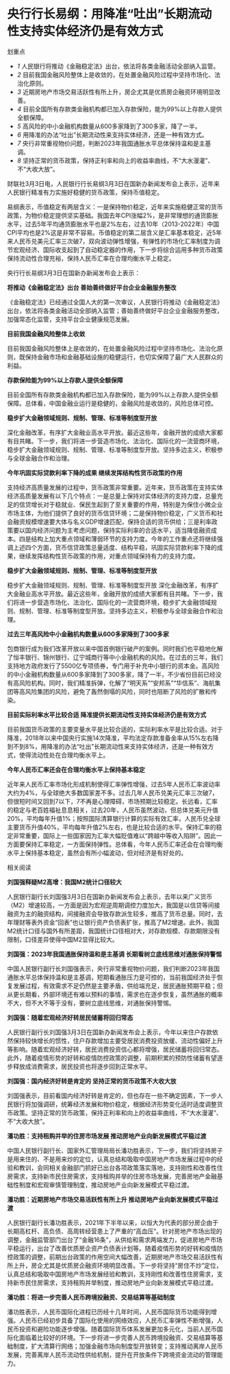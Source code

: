 # 央行行长易纲：用降准“吐出”长期流动性支持实体经济仍是有效方式

划重点

  * _1_ 人民银行将推动《金融稳定法》出台，依法将各类金融活动全部纳入监管。
  * _2_ 目前我国金融风险整体上是收敛的，在处置金融风险过程中坚持市场化、法治化原则。
  * _3_ 近期房地产市场交易活跃性有所上升，房企尤其是优质房企融资环境明显改善。
  * _4_ 目前全国所有存款类金融机构都已加入存款保险，能为99%以上存款人提供全额保障。
  * _5_ 高风险的中小金融机构数量从600多家降到了300多家，降了一半。
  * _6_ 用降准的办法“吐出”长期流动性来支持实体经济，还是一种有效方式。
  * _7_ 央行非常重视物价问题，判断2023年我国通胀水平总体保持温和是主基调。
  * _8_ 坚持正常的货币政策，保持正利率和向上的收益率曲线，不“大水漫灌”、不“大收大放”。

财联社3月3日电，人民银行行长易纲3月3日在国新办新闻发布会上表示，近年来人民银行精准有力实施好稳健的货币政策，保持币值稳定。

易纲表示，币值稳定有两层含义：一是保持物价稳定，近年来实施稳健正常的货币政策，为物价稳定提供坚实基础。我国去年CPI涨幅2%，是非常理想的通货膨胀水平，过去5年平均通货膨胀水平也是2%左右，过去10年（2013-2022年）中国CPI平均也是2%这是非常不容易。币值稳定的第二层含义是汇率基本稳定，近5年来人民币兑美元汇率三次破7，双向波动弹性增强，有弹性的市场化汇率制度为调节宏观经济、国际收支起到了自动稳定器的作用，下一步将综合运用多种货币政策保持流动性合理充裕，保持人民币汇率在合理均衡水平上稳定。

央行行长易纲3月3日在国新办新闻发布会上表示：

**将推动《金融稳定法》出台 善始善终做好平台企业金融服务整改**

《金融稳定法》已经通过全国人大的第一次审议，人民银行将推动《金融稳定法》出台，依法将各类金融活动全部纳入监管；善始善终做好平台企业金融服务整改，加强常态化监管，支持平台企业健康规范发展。

**目前我国金融风险整体上收敛**

目前我国金融风险整体上是收敛的，在处置金融风险过程中坚持市场化、法治化原则，既保持金融市场和金融基础设施的稳健运行，也切实保障了最广大人民群众的利益。

**存款保险能为99%以上存款人提供全额保障**

目前全国所有存款类金融机构都已加入存款保险，能为99%以上存款人提供全额保障。总体看，中国金融业运行是稳健的，金融风险是收敛的，风险总体可控。

**稳步扩大金融领域规则、规制、管理、标准等制度型开放**

深化金融改革，有序扩大金融业高水平开放。最近这些年，金融开放的成绩大家都有目共睹。下一步，我们将进一步营造市场化、法治化、国际化的一流营商环境，稳步扩大金融领域规则、规制、管理、标准等制度型开放。坚持多边主义，积极参与全球金融合作和治理。

**今年巩固实际贷款利率下降的成果 继续发挥结构性货币政策的作用**

支持经济高质量发展的过程中，货币政策非常重要。近年来，货币政策在支持实体经济高质量发展有以下几个特点：一是总量上保持对实体经济的支持力度，总量充足的信贷增长对于稳就业、保民生起到了至关重要的作用，特别是为保住小微企业市场主体，为他们提供了良好的货币信贷环境；二是保持物价稳定，广义货币和社会融资规模增速要大体与名义GDP增速匹配，保持合适的货币供给；三是利率政策要以国内经济问题为主考虑问题，保持实际利率的合适水平，适当降低融资成本。四是结构上加大重点领域和薄弱环节的支持力度。今年的工作重点还将继续强调上述四个方面，货币信贷政策总量适度、结构平稳，巩固实际贷款利率下降的成果，继续发挥结构性货币政策的作用，对重点领域保持有力的支持力度。

**稳步扩大金融领域规则、规制、管理、标准等制度型开放**

稳步扩大金融领域规则、规制、管理、标准等制度型开放
深化金融改革，有序扩大金融业高水平开放。最近这些年，金融开放的成绩大家都有目共睹。下一步，我们将进一步营造市场化、法治化、国际化的一流营商环境，稳步扩大金融领域规则、规制、管理、标准等制度型开放。坚持多边主义，积极参与全球金融合作和治理。

**过去三年高风险中小金融机构数量从600多家降到了300多家**

包商银行成为我们改革开放以来中国首例银行破产的案例。同时我们也平稳地化解了恒丰银行、锦州银行、辽宁城商行等中小金融机构的风险。在过去的三年，我们支持地方政府发行了5500亿专项债券，专门用于补充中小银行的资本金。高风险的中小金融机构数量从600多家降到了300多家，降了一半，不少省份目前已经没有高风险机构。同时，我们精准拆弹，化解了“明天系”“安邦系”“华信系”、海航集团等高风险集团的风险，避免了轰然倒塌的风险，同时也阻断了风险的扩散和传染。

**目前实际利率水平比较合适 降准提供长期流动性支持实体经济仍是有效方式**

目前我国货币政策的主要变量水平是比较合适的，实际利率水平是比较合适。对于降准，2018年以来中国央行实施14次降准，平均法定存款准备金率从15%左右降到不到8%，用降准的办法“吐出”长期流动性来支持实体经济，还是一种有效方式，使得流动性处在合理均衡水平上。

**今年人民币汇率还会在合理均衡水平上保持基本稳定**

近年来人民币汇率市场化形成机制使得汇率弹性增强，过去5年人民币汇率波动率大约为4%，与全球绝大多数国家差不多。过去几年人民币兑美元汇率三次破7，但很短时间又回到7以下，7不再是心理障碍，市场预期比较稳定。长远看，汇率的稳定与老百姓福祉息息相关，过去20年，人民币虽然波动，但总体兑美元升值20%，平均每年升值1%；按照国际清算银行计算的实际有效汇率，人民币兑全球主要货币升值40%，平均每年升值2%左右，也是比较合适的水平。保持汇率的稳定非常重要，国际上一些国家因为汇率大幅贬值难以“跨越中等收入陷阱”。因此一方面要保持汇率稳定，一方面保持弹性。总体看，今年人民币汇率还会在合理均衡水平上保持基本稳定，虽然会有所小幅波动，但对经济是有好处的。

相关阅读

**刘国强释疑M2高增：我国M2统计口径较大**

人民银行副行长刘国强3月3日在国新办新闻发布会上表示，去年以来广义货币（M2）增速较高，一方面是因为宏观逆周期调控力度加大，我国是以信贷等间接融资为主的融资结构，间接融资会导致存款派生较多，推高了货币总量。同时，去年理财等表外资金“回表”也让银行资产负债表扩张，推高了M2增速。此外，我国M2统计口径与国外有所差距，我国统计口径相对大，对存款规模、存款期限没有限制，口径差异使得中国M2显得比较大。

**刘国强：2023年我国通胀保持温和是主基调 长期看树立底线思维对通胀保持警惕**

中国人民银行副行长刘国强表示，央行非常重视物价问题，我们判断2023年我国通胀水平总体保持温和是主基调，短期看通胀压力是可控的，当前我国经济处于恢复发展过程，有效需求不足仍然是主要矛盾，供给端充足，居民通胀预期平稳；但从更长期看，外部环境还有难以预料的事情，需求也在逐步恢复，虽然通胀的概率不大，但不大不等于没有，要树立底线思维，对通胀保持警惕。

**刘国强：随着宏观经济好转居民储蓄将回归常态**

人民银行副行长刘国强3月3日在国新办新闻发布会上表示，今年以来住户存款依然保持较快增长的惯性，住户存款增加主要受居民消费投资放缓、流动性偏好上升等影响。随着宏观经济好转，居民消费投资信心都将增强，居民储蓄将回归常态。此外，随着疫情形势的好转和疫情防控政策的调整，前期积累的预防性储蓄有望逐步释放成消费需求，居民投资也将逐步回到正常水平。

**刘国强：国内经济好转是肯定的 坚持正常的货币政策不大收大放**

刘国强表示，目前看国内经济好转是肯定的，但也存在一些不确定因素，下一步人民银行将加强调研，统筹经济发展和物价稳定，根据经济形势变化适时适度调整货币政策。坚持正常的货币政策，保持正利率和向上的收益率曲线，不“大水漫灌”、不“大收大放”。

**潘功胜：支持租购并举的住房市场发展 推动房地产业向新发展模式平稳过渡**

中国人民银行副行长、国家外汇管理局局长潘功胜表示，下一步，我们将坚持房子是用来住的、不是用来炒的定位，认真总结和吸取中国房地产市场发展过程中的经验和教训，会同相关金融部门抓好已出台各项政策落实落地，支持刚性和改善性住房需求，支持新市民住房需求，支持租购并举的住房市场发展，完善房地产金融基础性制度和宏观审慎管理制度，推动房地产业向新发展模式平稳过渡。

**潘功胜：近期房地产市场交易活跃性有所上升 推动房地产业向新发展模式平稳过渡**

人民银行副行长潘功胜表示，2021年下半年以来，以恒大为代表的部分房企由于长期高杠杆、高负债、高周转经营患上了严重的“高血压”。针对房地产市场出现的调整，金融监管部门出台了“金融16条”，从供给和需求两端发力，促进房地产市场平稳运行，出台了改善优质房企资产负债表计划等。随着疫情形势的好转和疫情防控政策的调整，前期出台政策的作用空间大幅改善，近期房地产市场交易活跃性有所上升，房企尤其是优质房企融资环境明显改善。下一步将坚持“房住不炒”定位，认真总结和吸取中国房地产市场发展经验和教训，支持刚性和改善性住房需求，支持新市民住房需求，支持租购并举制度，推动房地产业向新发展模式平稳过渡。

**潘功胜：将进一步完善人民币跨境投融资、交易结算等基础制度**

潘功胜表示，人民币国际化进程已历经十几年时间，人民币国际货币功能得到增强。人民币已经初步具备了国际化使用的网络效应，人民币汇率弹性不断增强，人民币投资和避险功能逐步增强。随着国际货币体系发展更加多元化，当前人民币国际化面临着比较好的环境。下一步将进一步完善人民币跨境投融资、交易结算等基础制度，扩大清算行网络；加强金融市场向制度型开放转变；支持推动离岸人民币发展，完善离岸人民币流动性供给机制，提升在开放条件下跨境资金流动的管理能力。

